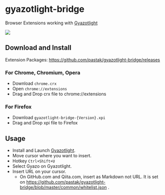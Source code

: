 # gyazotlight-bridge

Browser Extensions working with [Gyazotlight](https://github.com/pastak/gyazotlight)

![](https://i.gyazo.com/8b76af6f41107810f06317843eb09966.gif)

## Download and Install

Extension Packages: https://github.com/pastak/gyazotlight-bridge/releases

### For Chrome, Chromium, Opera

- Download `chrome.crx`
- Open `chrome://extensions`
- Drag and Drop crx file to chrome://extensions

### For Firefox

- Download `gyazotlight-bridge-{Version}.xpi`
- Drag and Drop xpi file to Firefox

## Usage

- Install and Launch [Gyazotlight](https://github.com/pastak/gyazotlight).
- Move cursor where you want to insert.
- Hotkey `Ctrl+Shift+U`
- Select Gyazo on Gyazotlight.
- Insert URL on your cursor.
  - On GitHub.com and Qiita.com, insert as Markdown not URL. It is set on https://github.com/pastak/gyazotlight-bridge/blob/master/common/whitelist.json .
